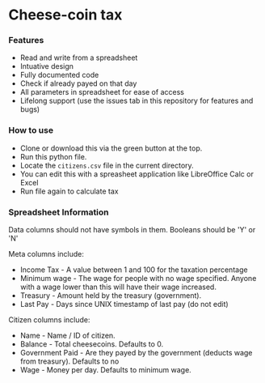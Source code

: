 # Cheese-coin tax

### Features

- Read and write from a spreadsheet
- Intuative design
- Fully documented code
- Check if already payed on that day
- All parameters in spreadsheet for ease of access
- Lifelong support (use the issues tab in this repository for features and bugs)

### How to use

- Clone or download this via the green button at the top.
- Run this python file.
- Locate the `citizens.csv` file in the current directory.
- You can edit this with a spreasheet application like LibreOffice Calc or Excel
- Run file again to calculate tax

### Spreadsheet Information

Data columns should not have symbols in them. Booleans should be 'Y' or 'N'

Meta columns include:
- Income Tax - A value between 1 and 100 for the taxation percentage
- Minimum wage - The wage for people with no wage specified. Anyone with a wage lower than this will have their wage increased.
- Treasury - Amount held by the treasury (government).
- Last Pay - Days since UNIX timestamp of last pay (do not edit)

Citizen columns include:
- Name - Name / ID of citizen.
- Balance - Total cheesecoins. Defaults to 0.
- Government Paid - Are they payed by the government (deducts wage from treasury). Defaults to no
- Wage - Money per day. Defaults to minimum wage.
